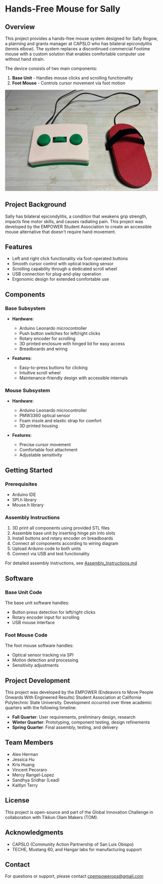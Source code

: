 # Hands-Free Mouse for Sally

## Overview
This project provides a hands-free mouse system designed for Sally Rogow, a planning and grants manager at CAPSLO who has bilateral epicondylitis (tennis elbow). The system replaces a discontinued commercial Footime mouse with a custom solution that enables comfortable computer use without hand strain.

The device consists of two main components:
1. **Base Unit** - Handles mouse clicks and scrolling functionality
2. **Foot Mouse** - Controls cursor movement via foot motion

![Footime Replacement](./foot_mouse.png)

## Project Background
Sally has bilateral epicondylitis, a condition that weakens grip strength, impacts fine motor skills, and causes radiating pain. This project was developed by the EMPOWER Student Association to create an accessible mouse alternative that doesn't require hand movement.

## Features
- Left and right click functionality via foot-operated buttons
- Smooth cursor control with optical tracking sensor
- Scrolling capability through a dedicated scroll wheel
- USB connection for plug-and-play operation
- Ergonomic design for extended comfortable use

## Components

### Base Subsystem
- **Hardware**:
  - Arduino Leonardo microcontroller
  - Push button switches for left/right clicks
  - Rotary encoder for scrolling
  - 3D printed enclosure with hinged lid for easy access
  - Breadboards and wiring

- **Features**:
  - Easy-to-press buttons for clicking
  - Intuitive scroll wheel
  - Maintenance-friendly design with accessible internals

### Mouse Subsystem
- **Hardware**:
  - Arduino Leonardo microcontroller
  - PMW3360 optical sensor
  - Foam insole and elastic strap for comfort
  - 3D printed housing

- **Features**:
  - Precise cursor movement
  - Comfortable foot attachment
  - Adjustable sensitivity

## Getting Started

### Prerequisites
- Arduino IDE
- SPI.h library
- Mouse.h library

### Assembly Instructions
1. 3D print all components using provided STL files
2. Assemble base unit by inserting hinge pin into slots
3. Install buttons and rotary encoder on breadboards
4. Connect all components according to wiring diagram
5. Upload Arduino code to both units
6. Connect via USB and test functionality

For detailed assembly instructions, see [Assembly_Instructions.md](./Assembly_Instructions.pdf)

## Software

### Base Unit Code
The base unit software handles:
- Button press detection for left/right clicks
- Rotary encoder input for scrolling
- USB mouse interface

### Foot Mouse Code
The foot mouse software handles:
- Optical sensor tracking via SPI
- Motion detection and processing
- Sensitivity adjustments

## Project Development

This project was developed by the EMPOWER (Endeavors to Move People Onwards With Engineered Results) Student Association at California Polytechnic State University. Development occurred over three academic quarters with the following timeline:

- **Fall Quarter**: User requirements, preliminary design, research
- **Winter Quarter**: Prototyping, component testing, design refinements
- **Spring Quarter**: Final assembly, testing, and delivery

## Team Members
- Alex Herman
- Jessica Hu
- Kris Huang
- Vincent Pecoraro
- Mercy Rangel-Lopez
- Sandhya Sridhar (Lead)
- Kaitlyn Terry

## License
This project is open-source and part of the Global Innovation Challenge in collaboration with Tikkun Olam Makers (TOM).

## Acknowledgments
- CAPSLO (Community Action Partnership of San Luis Obispo)
- TECHE, Mustang 60, and Hangar labs for manufacturing support

## Contact
For questions or support, please contact cpempowerops@gmail.com

